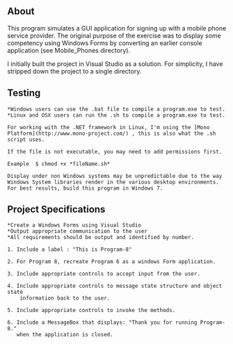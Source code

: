 About
-----------

This program simulates a GUI application for signing up with a mobile phone service provider. The original purpose of the exercise was to display some competency using Windows Forms by converting an earlier console application (see Mobile_Phones directory).

I initially built the project in Visual Studio as a solution. For simplicity,
I have stripped down the project to a single directory. 


Testing
-----------
	*Windows users can use the .bat file to compile a program.exe to test.
	*Linux and OSX users can run the .sh to compile a program.exe to test.

	For working with the .NET framework in Linux, I'm using the [Mono Platform](http://www.mono-project.com/) , this is also what the .sh script uses.

	If the file is not executable, you may need to add permissions first. 

	Example  $ chmod +x *fileName.sh*

	Display under non Windows systems may be unpredictable due to the way Windows System libraries render in the various desktop environments. For best results, build this program in Windows 7. 


Project Specifications
----------------------

	*Create a Windows Forms using Visual Studio
	*Output appropriate communication to the user
	*All requirements should be output and identified by number.

	1. Include a label : "This is Program-8"

	2. For Program 8, recreate Program 6 as a windows Form application.

	3. Include appropriate controls to accept input from the user.

	4. Include appropriate controls to message state structure and object state
		information back to the user.

	5. Include appropriate controls to invoke the methods.

	6. Include a MessageBox that displays: "Thank you for running Program-8."
	   when the application is closed.